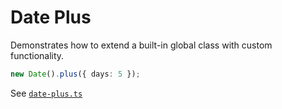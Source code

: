 # Date Plus

Demonstrates how to extend a built-in global class with custom functionality.

```ts
new Date().plus({ days: 5 });
```

See [`date-plus.ts`](./src/utils/date-plus.ts)
